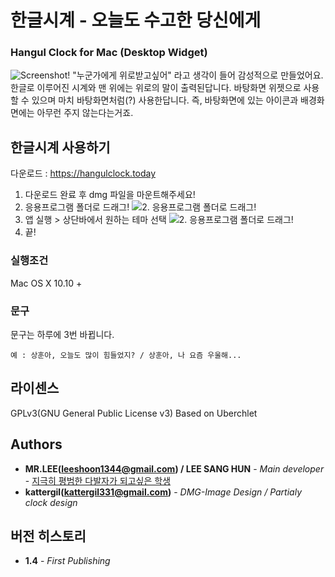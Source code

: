 # 한글시계 - 오늘도 수고한 당신에게
### Hangul Clock for Mac (Desktop Widget)
![Screenshot!](https://raw.githubusercontent.com/dsa28s/mac-hanguldesktop-clock/master/screenshot/%E1%84%89%E1%85%B3%E1%84%8F%E1%85%B3%E1%84%85%E1%85%B5%E1%86%AB%E1%84%89%E1%85%A3%E1%86%BA%202017-02-08%20%E1%84%8B%E1%85%A9%E1%84%92%E1%85%AE%205.01.24.png)
"누군가에게 위로받고싶어" 라고 생각이 들어 감성적으로 만들었어요.
한글로 이루어진 시계와 맨 위에는 위로의 말이 출력된답니다. 
바탕화면 위젯으로 사용할 수 있으며 마치 바탕화면처럼(?) 사용한답니다. 
즉, 바탕화면에 있는 아이콘과 배경화면에는 아무런 주지 않는다는거죠.

## 한글시계 사용하기
다운로드 : https://hangulclock.today

1. 다운로드 완료 후 dmg 파일을 마운트해주세요!
2. 응용프로그램 폴더로 드래그!
![2. 응용프로그램 폴더로 드래그!](https://raw.githubusercontent.com/dsa28s/mac-hanguldesktop-clock/master/screenshot/%E1%84%89%E1%85%B3%E1%84%8F%E1%85%B3%E1%84%85%E1%85%B5%E1%86%AB%E1%84%89%E1%85%A3%E1%86%BA%202017-02-08%20%E1%84%8B%E1%85%A9%E1%84%92%E1%85%AE%203.30.25.png)
3. 앱 실행 > 상단바에서 원하는 테마 선택
![2. 응용프로그램 폴더로 드래그!](https://raw.githubusercontent.com/dsa28s/mac-hanguldesktop-clock/master/screenshot/%E1%84%89%E1%85%B3%E1%84%8F%E1%85%B3%E1%84%85%E1%85%B5%E1%86%AB%E1%84%89%E1%85%A3%E1%86%BA%202017-02-08%20%E1%84%8B%E1%85%A9%E1%84%92%E1%85%AE%203.33.34.png)
4. 끝!

### 실행조건
Mac OS X 10.10 +

### 문구
문구는 하루에 3번 바뀝니다.
```
예 : 상훈아, 오늘도 많이 힘들었지? / 상훈아, 나 요즘 우울해...
```

## 라이센스
GPLv3(GNU General Public License v3)
Based on Uberchlet

## Authors
* **MR.LEE(leeshoon1344@gmail.com) / LEE SANG HUN** - *Main developer* - [지극히 평범한 다발자가 되고싶은 학생](https://github.com/dsa28s)
* **kattergil(kattergil331@gmail.com)** - *DMG-Image Design / Partialy clock design*

## 버전 히스토리
* **1.4** - *First Publishing*
